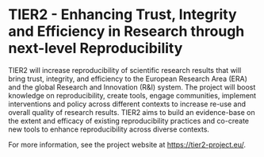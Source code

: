# TIER2 - Enhancing Trust, Integrity and Efficiency in Research through next-level Reproducibility

TIER2 will increase reproducibility of scientific research results that will bring trust, integrity, and efficiency to the European Research Area (ERA) and the global Research and Innovation (R&I) system. The project will boost knowledge on reproducibility, create tools, engage communities, implement interventions and policy across different contexts to increase re-use and overall quality of research results. TIER2 aims to build an evidence-base on the extent and efficacy of existing reproducibility practices and co-create new tools to enhance reproducibility across diverse contexts.

For more information, see the project website at https://tier2-project.eu/.
